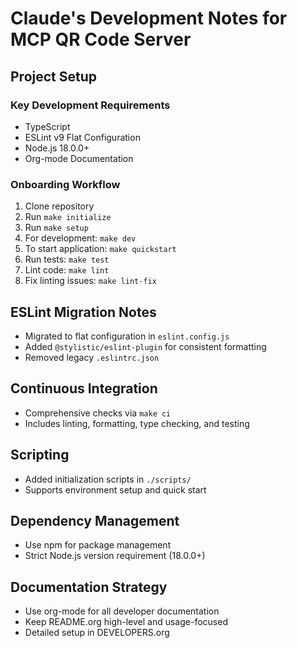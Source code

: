 # Claude's Development Notes for MCP QR Code Server

## Project Setup

### Key Development Requirements
- TypeScript
- ESLint v9 Flat Configuration
- Node.js 18.0.0+
- Org-mode Documentation

### Onboarding Workflow
1. Clone repository
2. Run `make initialize`
3. Run `make setup`
4. For development: `make dev`
5. To start application: `make quickstart`
6. Run tests: `make test`
7. Lint code: `make lint`
8. Fix linting issues: `make lint-fix`

## ESLint Migration Notes
- Migrated to flat configuration in `eslint.config.js`
- Added `@stylistic/eslint-plugin` for consistent formatting
- Removed legacy `.eslintrc.json`

## Continuous Integration
- Comprehensive checks via `make ci`
- Includes linting, formatting, type checking, and testing

## Scripting
- Added initialization scripts in `./scripts/`
- Supports environment setup and quick start

## Dependency Management
- Use npm for package management
- Strict Node.js version requirement (18.0.0+)

## Documentation Strategy
- Use org-mode for all developer documentation
- Keep README.org high-level and usage-focused
- Detailed setup in DEVELOPERS.org
